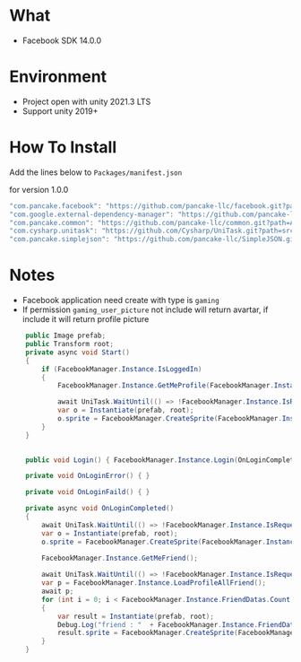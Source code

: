 # What
- Facebook SDK 14.0.0

# Environment
- Project open with unity 2021.3 LTS
- Support unity 2019+

# How To Install

Add the lines below to `Packages/manifest.json`

for version 1.0.0
```csharp
"com.pancake.facebook": "https://github.com/pancake-llc/facebook.git?path=Assets/_Root#1.0.0",
"com.google.external-dependency-manager": "https://github.com/pancake-llc/external-dependency-manager.git?path=Assets/_Root#1.2.169",
"com.pancake.common": "https://github.com/pancake-llc/common.git?path=Assets/_Root#1.2.3",
"com.cysharp.unitask": "https://github.com/Cysharp/UniTask.git?path=src/UniTask/Assets/Plugins/UniTask#2.3.1",
"com.pancake.simplejson": "https://github.com/pancake-llc/SimpleJSON.git?path=Assets/_Root#1.0.2",
```


# Notes
- Facebook application need create with type is `gaming`
- If permission `gaming_user_picture` not include will return avartar, if include it will return profile picture

```cs
    public Image prefab;
    public Transform root;
    private async void Start()
    {
        if (FacebookManager.Instance.IsLoggedIn)
        {
            FacebookManager.Instance.GetMeProfile(FacebookManager.Instance.OnGetProfilePhotoCompleted);

            await UniTask.WaitUntil(() => !FacebookManager.Instance.IsRequestingProfile);
            var o = Instantiate(prefab, root);
            o.sprite = FacebookManager.CreateSprite(FacebookManager.Instance.ProfilePicture, Vector2.one * 0.5f);
        }
    }
    

    public void Login() { FacebookManager.Instance.Login(OnLoginCompleted, OnLoginFaild, OnLoginError); }

    private void OnLoginError() { }

    private void OnLoginFaild() { }

    private async void OnLoginCompleted()
    {
        await UniTask.WaitUntil(() => !FacebookManager.Instance.IsRequestingProfile);
        var o = Instantiate(prefab, root);
        o.sprite = FacebookManager.CreateSprite(FacebookManager.Instance.ProfilePicture, Vector2.one * 0.5f);
        
        FacebookManager.Instance.GetMeFriend();

        await UniTask.WaitUntil(() => !FacebookManager.Instance.IsRequestingFriend);
        var p = FacebookManager.Instance.LoadProfileAllFriend();
        await p;
        for (int i = 0; i < FacebookManager.Instance.FriendDatas.Count; i++)
        {
            var result = Instantiate(prefab, root);
            Debug.Log("friend : "  + FacebookManager.Instance.FriendDatas[i].name);
            result.sprite = FacebookManager.CreateSprite(FacebookManager.Instance.FriendDatas[i].avatar, Vector2.one * 0.5f);
        }
    }
```